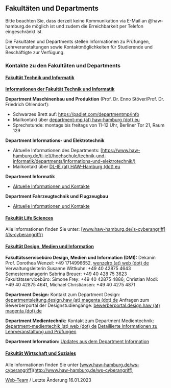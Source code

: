 Fakultäten und Departments
----------

Bitte beachten Sie, dass derzeit keine Kommunikation via E-Mail an @haw-hamburg.de möglich ist und zudem die Erreichbarkeit per Telefon eingeschränkt ist.

Die Fakultäten und Departments stellen Informationen zu Prüfungen, Lehrveranstaltungen sowie Kontaktmöglichkeiten für Studierende und Beschäftigte zur Verfügung.

### Kontakte zu den Fakultäten und Departments ###

#### [Fakultät Technik und Informatik](javascript:void(0))  ####

**[Informationen der Fakultät Technik und Informatik](https://www.haw-hamburg.de/detail/news/news/show/informationen-der-fakultaet-ti-zum-cyberangriff/)**

**Department Maschinenbau und Produktion** (Prof. Dr. Enno Stöver/Prof. Dr. Friedrich Ohlendorf):

* Schwarzes Brett auf: <https://padlet.com/departmentmp/info>
* Mailkontakt über [department-mp (at) haw-hamburg (dot) eu](#)
* Sprechstunde: montags bis freitags von 11-12 Uhr, Berliner Tor 21, Raum 129

**Department Informations- und Elektrotechnik**

* Aktuelle Informationen des Departments: [https://www.haw-hamburg.de/ti-ie](/hochschule/technik-und-informatik/departments/informations-und-elektrotechnik/)
* Mailkontakt über [DL-IE (at) HAW-Hamburg (dot) eu](#)

**Department Informatik**

* [Aktuelle Informationen und Kontakte](https://www.haw-hamburg.de/detail/news/news/show/informationen-aus-dem-department-informatik-zum-angriff-auf-die-it/)

**Department Fahrzeugtechnik und Flugzeugbau**

* [Aktuelle Informationen und Kontakte](/hochschule/technik-und-informatik/departments/fahrzeugtechnik-und-flugzeugbau/)

#### [Fakultät Life Sciences](javascript:void(0))  ####

Alle Informationen finden Sie unter: [www.haw-hamburg.de/ls-cyberangriff](/ls-cyberangriff/)

#### [Fakultät Design, Medien und Information](javascript:void(0))  ####

**Fakultätsservicebüro Design, Medien und Information (DMI):**
 Dekanin Prof. Dorothea Wenzel: +49 1714996652, [wenzelro (at) web (dot) de](#)
 Verwaltungsleiterin Susanne Wittkuhn: +49 40 42875 4643
 Semestermanagerin Sabrina Breuer: +49 40 428 75 3623
 Fakultätsservicebüro: Simone Frey: +49 40 42875 4886; Christian Modi: +49 40 42875 4641, Michael Christiansen: +49 40 4275 4871

**Department Design:**
 Kontakt zum Department Design: [departmentsleitung.design.haw (at) magenta (dot) de](#)
 Anfragen zum Bewerberportal der Designstudiengänge: [bewerberportal.design.haw (at) magenta (dot) de](#)

**Department Medientechnik:**
 Kontakt zum Department Medientechnik: [department-medientechik (at) web (dot) de](#)
[Detaillierte Informationen zu Lehrveranstaltung und Prüfungen](https://www.haw-hamburg.de/detail/news/news/show/medientechnik-zum-angriff-auf-die-it-infrastruktur/)

**Department Information:**
[Updates aus dem Department Information](https://www.haw-hamburg.de/detail/news/news/show/updates-aus-dem-department-information/)

#### [Fakultät Wirtschaft und Soziales](javascript:void(0))  ####

Alle Informationen finden Sie unter [www.haw-hamburg.de/ws-cyberangriff](http://www.haw-hamburg.de/ws-cyberangriff)

[Web-Team](#) / Letzte Änderung 16.01.2023
